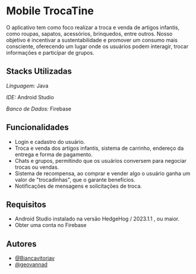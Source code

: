# Mobile TrocaTine

O aplicativo tem como foco realizar a troca e venda de artigos infantis, como roupas, sapatos, acessórios, brinquedos, entre outros. Nosso objetivo é incentivar a sustentabilidade e promover um consumo mais consciente, oferecendo um lugar onde os usuários podem interagir, trocar informações e participar de grupos.

## Stacks Utilizadas


*Linguagem:* Java

*IDE:* Android Studio

*Banco de Dados:* Firebase


## Funcionalidades

- Login e cadastro do usuário.
- Troca e venda dos artigos infantis, sistema de carrinho, endereço da entrega e forma de pagamento.
- Chats e grupos, permitindo que os usuários conversem para negociar trocas ou vendas.
- Sistema de recompensa, ao comprar e vender algo o usuário ganha um valor de "trocadinhas", que o garante benefícios.
- Notificações de mensagens e solicitações de troca.


## Requisitos
 - Android Studio instalado na versão HedgeHog / 2023.1.1 , ou maior.
 - Obter uma conta no Firebase

    
## Autores

- [@Biancavitoriav](https://github.com/Biancavitoriav)
- [@geovannad](https://github.com/geovannad)

